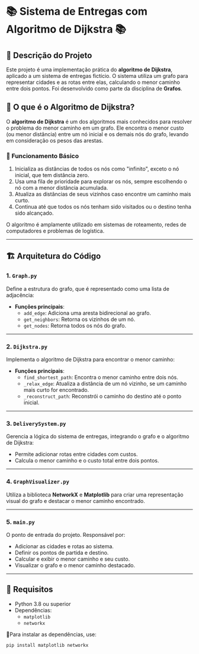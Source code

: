 # **📚 Sistema de Entregas com Algoritmo de Dijkstra 📚**

## **📜 Descrição do Projeto**
Este projeto é uma implementação prática do **algoritmo de Dijkstra**, aplicado a um sistema de entregas fictício. O sistema utiliza um grafo para representar cidades e as rotas entre elas, calculando o menor caminho entre dois pontos. Foi desenvolvido como parte da disciplina de **Grafos**.

## **📌 O que é o Algoritmo de Dijkstra?**
O **algoritmo de Dijkstra** é um dos algoritmos mais conhecidos para resolver o problema do menor caminho em um grafo. Ele encontra o menor custo (ou menor distância) entre um nó inicial e os demais nós do grafo, levando em consideração os pesos das arestas. 

### **📢 Funcionamento Básico**
1. Inicializa as distâncias de todos os nós como "infinito", exceto o nó inicial, que tem distância zero.
2. Usa uma fila de prioridade para explorar os nós, sempre escolhendo o nó com a menor distância acumulada.
3. Atualiza as distâncias de seus vizinhos caso encontre um caminho mais curto.
4. Continua até que todos os nós tenham sido visitados ou o destino tenha sido alcançado.

O algoritmo é amplamente utilizado em sistemas de roteamento, redes de computadores e problemas de logística.

---

## **🏗 Arquitetura do Código**

### **1. `Graph.py`**
Define a estrutura do grafo, que é representado como uma lista de adjacência:
- **Funções principais**:
  - `add_edge`: Adiciona uma aresta bidirecional ao grafo.
  - `get_neighbors`: Retorna os vizinhos de um nó.
  - `get_nodes`: Retorna todos os nós do grafo.

---

### **2. `Dijkstra.py`**
Implementa o algoritmo de Dijkstra para encontrar o menor caminho:
- **Funções principais**:
  - `find_shortest_path`: Encontra o menor caminho entre dois nós.
  - `_relax_edge`: Atualiza a distância de um nó vizinho, se um caminho mais curto for encontrado.
  - `_reconstruct_path`: Reconstrói o caminho do destino até o ponto inicial.

---

### **3. `DeliverySystem.py`**
Gerencia a lógica do sistema de entregas, integrando o grafo e o algoritmo de Dijkstra:
- Permite adicionar rotas entre cidades com custos.
- Calcula o menor caminho e o custo total entre dois pontos.

---

### **4. `GraphVisualizer.py`**
Utiliza a biblioteca **NetworkX** e **Matplotlib** para criar uma representação visual do grafo e destacar o menor caminho encontrado.

---

### **5. `main.py`**
O ponto de entrada do projeto. Responsável por:
- Adicionar as cidades e rotas ao sistema.
- Definir os pontos de partida e destino.
- Calcular e exibir o menor caminho e seu custo.
- Visualizar o grafo e o menor caminho destacado.

---

## **🚩 Requisitos**
- Python 3.8 ou superior
- Dependências:
  - `matplotlib`
  - `networkx`

🌌Para instalar as dependências, use:
```bash
pip install matplotlib networkx
